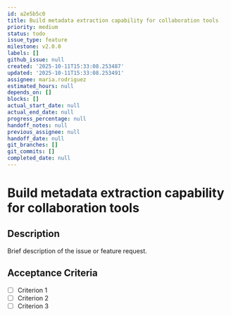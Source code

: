 ```yaml
---
id: a2e5b5c0
title: Build metadata extraction capability for collaboration tools
priority: medium
status: todo
issue_type: feature
milestone: v2.0.0
labels: []
github_issue: null
created: '2025-10-11T15:33:08.253487'
updated: '2025-10-11T15:33:08.253491'
assignee: maria.rodriguez
estimated_hours: null
depends_on: []
blocks: []
actual_start_date: null
actual_end_date: null
progress_percentage: null
handoff_notes: null
previous_assignee: null
handoff_date: null
git_branches: []
git_commits: []
completed_date: null
---
```


# Build metadata extraction capability for collaboration tools

## Description

Brief description of the issue or feature request.

## Acceptance Criteria

- [ ] Criterion 1
- [ ] Criterion 2
- [ ] Criterion 3